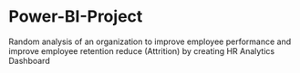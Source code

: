 # Power-BI-Project
Random analysis of an organization to improve employee performance and improve employee retention reduce (Attrition) by creating HR Analytics Dashboard

